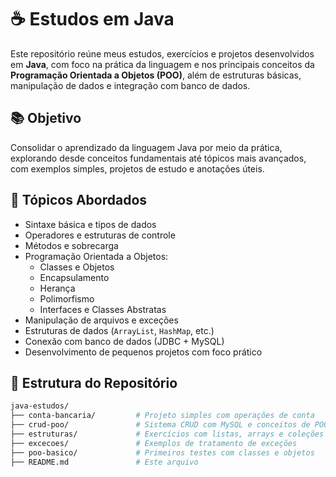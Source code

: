 # ☕ Estudos em Java

Este repositório reúne meus estudos, exercícios e projetos desenvolvidos em **Java**, com foco na prática da linguagem e nos principais conceitos da **Programação Orientada a Objetos (POO)**, além de estruturas básicas, manipulação de dados e integração com banco de dados.

## 📚 Objetivo

Consolidar o aprendizado da linguagem Java por meio da prática, explorando desde conceitos fundamentais até tópicos mais avançados, com exemplos simples, projetos de estudo e anotações úteis.

## 🧠 Tópicos Abordados

- Sintaxe básica e tipos de dados  
- Operadores e estruturas de controle  
- Métodos e sobrecarga  
- Programação Orientada a Objetos:
  - Classes e Objetos
  - Encapsulamento
  - Herança
  - Polimorfismo
  - Interfaces e Classes Abstratas
- Manipulação de arquivos e exceções  
- Estruturas de dados (`ArrayList`, `HashMap`, etc.)  
- Conexão com banco de dados (JDBC + MySQL)  
- Desenvolvimento de pequenos projetos com foco prático  

## 📁 Estrutura do Repositório

```bash
java-estudos/
├── conta-bancaria/         # Projeto simples com operações de conta
├── crud-poo/               # Sistema CRUD com MySQL e conceitos de POO
├── estruturas/             # Exercícios com listas, arrays e coleções
├── excecoes/               # Exemplos de tratamento de exceções
├── poo-basico/             # Primeiros testes com classes e objetos
├── README.md               # Este arquivo


